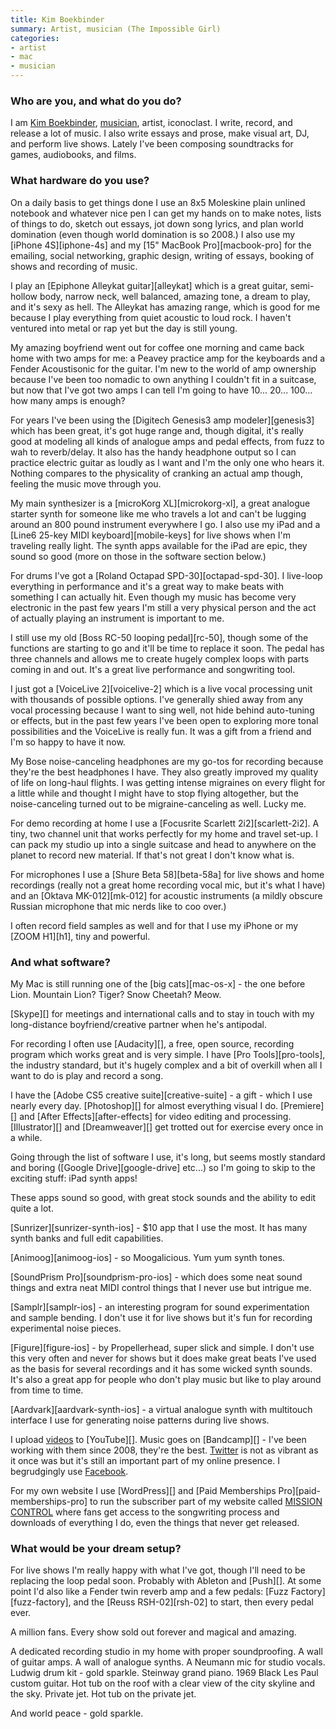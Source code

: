 ```yaml
---
title: Kim Boekbinder
summary: Artist, musician (The Impossible Girl)
categories:
- artist
- mac
- musician
---
```


### Who are you, and what do you do?

I am [Kim Boekbinder](http://www.kimboekbinder.com/ "Kim's website."), [musician](https://kimboekbinder.bandcamp.com/ "Kim's music on Bandcamp."), artist, iconoclast. I write, record, and release a lot of music. I also write essays and prose, make visual art, DJ, and perform live shows. Lately I've been composing soundtracks for games, audiobooks, and films. 

### What hardware do you use?

On a daily basis to get things done I use an 8x5 Moleskine plain unlined notebook and whatever nice pen I can get my hands on to make notes, lists of things to do, sketch out essays, jot down song lyrics, and plan world domination (even though world domination is so 2008.) I also use my [iPhone 4S][iphone-4s] and my [15" MacBook Pro][macbook-pro] for the emailing, social networking, graphic design, writing of essays, booking of shows and recording of music. 

I play an [Epiphone Alleykat guitar][alleykat] which is a great guitar, semi-hollow body, narrow neck, well balanced, amazing tone, a dream to play, and it's sexy as hell. The Alleykat has amazing range, which is good for me because I play everything from quiet acoustic to loud rock. I haven't ventured into metal or rap yet but the day is still young. 

My amazing boyfriend went out for coffee one morning and came back home with two amps for me: a Peavey practice amp for the keyboards and a Fender Acoustisonic for the guitar. I'm new to the world of amp ownership because I've been too nomadic to own anything I couldn't fit in a suitcase, but now that I've got two amps I can tell I'm going to have 10... 20... 100... how many amps is enough?

For years I've been using the [Digitech Genesis3 amp modeler][genesis3] which has been great, it's got huge range and, though digital, it's really good at modeling all kinds of analogue amps and pedal effects, from fuzz to wah to reverb/delay. It also has the handy headphone output so I can practice electric guitar as loudly as I want and I'm the only one who hears it. Nothing compares to the physicality of cranking an actual amp though, feeling the music move through you. 

My main synthesizer is a [microKorg XL][microkorg-xl], a great analogue starter synth for someone like me who travels a lot and can't be lugging around an 800 pound instrument everywhere I go. I also use my iPad and a [Line6 25-key MIDI keyboard][mobile-keys] for live shows when I'm traveling really light. The synth apps available for the iPad are epic, they sound so good (more on those in the software section below.) 

For drums I've got a [Roland Octapad SPD-30][octapad-spd-30]. I live-loop everything in performance and it's a great way to make beats with something I can actually hit. Even though my music has become very electronic in the past few years I'm still a very physical person and the act of actually playing an instrument is important to me. 

I still use my old [Boss RC-50 looping pedal][rc-50], though some of the functions are starting to go and it'll be time to replace it soon. The pedal has three channels and allows me to create hugely complex loops with parts coming in and out. It's a great live performance and songwriting tool. 

I just got a [VoiceLive 2][voicelive-2] which is a live vocal processing unit with thousands of possible options. I've generally shied away from any vocal processing because I want to sing well, not hide behind auto-tuning or effects, but in the past few years I've been open to exploring more tonal possibilities and the VoiceLive is really fun. It was a gift from a friend and I'm so happy to have it now. 

My Bose noise-canceling headphones are my go-tos for recording because they're the best headphones I have. They also greatly improved my quality of life on long-haul flights. I was getting intense migraines on every flight for a little while and thought I might have to stop flying altogether, but the noise-canceling turned out to be migraine-canceling as well. Lucky me.

For demo recording at home I use a [Focusrite Scarlett 2i2][scarlett-2i2]. A tiny, two channel unit that works perfectly for my home and travel set-up. I can pack my studio up into a single suitcase and head to anywhere on the planet to record new material. If that's not great I don't know what is.

For microphones I use a [Shure Beta 58][beta-58a] for live shows and home recordings (really not a great home recording vocal mic, but it's what I have) and an [Oktava MK-012][mk-012] for acoustic instruments (a mildly obscure Russian microphone that mic nerds like to coo over.)

I often record field samples as well and for that I use my iPhone or my [ZOOM H1][h1], tiny and powerful.

### And what software?

My Mac is still running one of the [big cats][mac-os-x] - the one before Lion. Mountain Lion? Tiger? Snow Cheetah? Meow.

[Skype][] for meetings and international calls and to stay in touch with my long-distance boyfriend/creative partner when he's antipodal.  

For recording I often use [Audacity][], a free, open source, recording program which works great and is very simple. I have [Pro Tools][pro-tools], the industry standard, but it's hugely complex and a bit of overkill when all I want to do is play and record a song. 

I have the [Adobe CS5 creative suite][creative-suite] - a gift - which I use nearly every day. [Photoshop][] for almost everything visual I do. [Premiere][] and [After Effects][after-effects] for video editing and processing. [Illustrator][] and [Dreamweaver][] get trotted out for exercise every once in a while. 

Going through the list of software I use, it's long, but seems mostly standard and boring ([Google Drive][google-drive] etc...) so I'm going to skip to the exciting stuff: iPad synth apps!

These apps sound so good, with great stock sounds and the ability to edit quite a lot. 

[Sunrizer][sunrizer-synth-ios] -  $10 app that I use the most. It has many synth banks and full edit capabilities. 

[Animoog][animoog-ios] - so Moogalicious. Yum yum synth tones. 

[SoundPrism Pro][soundprism-pro-ios] - which does some neat sound things and extra neat MIDI control things that I never use but intrigue me.

[Samplr][samplr-ios] - an interesting program for sound experimentation and sample bending. I don't use it for live shows but it's fun for recording experimental noise pieces. 

[Figure][figure-ios] - by Propellerhead, super slick and simple. I don't use this very often and never for shows but it does make great beats I've used as the basis for several recordings and it has some wicked synth sounds. It's also a great app for people who don't play music but like to play around from time to time. 

[Aardvark][aardvark-synth-ios] - a virtual analogue synth with multitouch interface I use for generating noise patterns during live shows. 

I upload [videos](https://www.youtube.com/watch?v=ENJKo5jqjUw "Kim's video for 'Stellar Alchemist' on YouTube.") to [YouTube][]. Music goes on [Bandcamp][] - I've been working with them since 2008, they're the best. [Twitter](http://www.twitter.com/kimboekbinder/ "Kim's Twitter account.") is not as vibrant as it once was but it's still an important part of my online presence. I begrudgingly use [Facebook](https://www.facebook.com/KimBoekbinderMusic "Kim's Facebook page.").

For my own website I use [WordPress][] and [Paid Memberships Pro][paid-memberships-pro] to run the subscriber part of my website called [MISSION CONTROL](http://theimpossiblegirl.com/missioncontrol/ "Kim's fan section on her site.") where fans get access to the songwriting process and downloads of everything I do, even the things that never get released.

### What would be your dream setup?

For live shows I'm really happy with what I've got, though I'll need to be replacing the loop pedal soon. Probably with Ableton and [Push][]. At some point I'd also like a Fender twin reverb amp and a few pedals: [Fuzz Factory][fuzz-factory], and the [Reuss RSH-02][rsh-02] to start, then every pedal ever. 

A million fans. Every show sold out forever and magical and amazing. 

A dedicated recording studio in my home with proper soundproofing. A wall of guitar amps. A wall of analogue synths. A Neumann mic for studio vocals. Ludwig drum kit - gold sparkle. Steinway grand piano. 1969 Black Les Paul custom guitar. Hot tub on the roof with a clear view of the city skyline and the sky. Private jet. Hot tub on the private jet.

And world peace - gold sparkle.